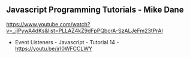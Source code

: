 ## Javascript Programming Tutorials - Mike Dane

https://www.youtube.com/watch?v=_jlPywA4dKs&list=PLLAZ4kZ9dFpPQbcrA-SzALJeFm23tPrAI

- Event Listeners - Javascript - Tutorial 14 - https://youtu.be/jrI0WFCCLWY


